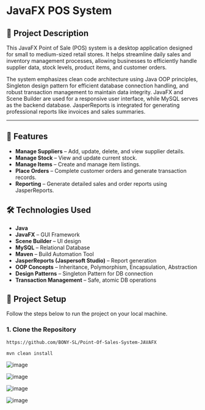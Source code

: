 # JavaFX POS System

## 📌 Project Description

This JavaFX Point of Sale (POS) system is a desktop application designed for small to medium-sized retail stores. It helps streamline daily sales and inventory management processes, allowing businesses to efficiently handle supplier data, stock levels, product items, and customer orders. 

The system emphasizes clean code architecture using Java OOP principles, Singleton design pattern for efficient database connection handling, and robust transaction management to maintain data integrity. JavaFX and Scene Builder are used for a responsive user interface, while MySQL serves as the backend database. JasperReports is integrated for generating professional reports like invoices and sales summaries.

---

## 🚀 Features

- **Manage Suppliers** – Add, update, delete, and view supplier details.
- **Manage Stock** – View and update current stock.
- **Manage Items** – Create and manage item listings.
- **Place Orders** – Complete customer orders and generate transaction records.
- **Reporting** – Generate detailed sales and order reports using JasperReports.

## 🛠 Technologies Used

- **Java**
- **JavaFX** – GUI Framework
- **Scene Builder** – UI design
- **MySQL** – Relational Database
- **Maven** – Build Automation Tool
- **JasperReports (Jaspersoft Studio)** – Report generation
- **OOP Concepts** – Inheritance, Polymorphism, Encapsulation, Abstraction
- **Design Patterns** – Singleton Pattern for DB connection
- **Transaction Management** – Safe, atomic DB operations

## 🧰 Project Setup

Follow the steps below to run the project on your local machine.

### 1. Clone the Repository

```bash
https://github.com/BONY-SL/Point-Of-Sales-System-JAVAFX
```

```bash
mvn clean install
```








![image](https://github.com/user-attachments/assets/35aa3333-ad0d-44ea-9123-36db432c31b0)

![image](https://github.com/user-attachments/assets/8a4e7eb1-9548-4430-9a94-23ccbb0eada3)

![image](https://github.com/user-attachments/assets/f30d41b9-9c72-4a44-a7cb-c47e9c12e624)

![image](https://github.com/user-attachments/assets/606da757-7c67-41e8-b664-ef461d6313aa)




